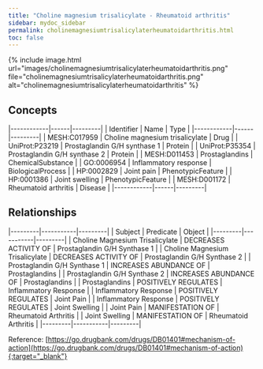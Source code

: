 ```yaml
---
title: "Choline magnesium trisalicylate - Rheumatoid arthritis"
sidebar: mydoc_sidebar
permalink: cholinemagnesiumtrisalicylaterheumatoidarthritis.html
toc: false 
---
```


{% include image.html url="images/cholinemagnesiumtrisalicylaterheumatoidarthritis.png" file="cholinemagnesiumtrisalicylaterheumatoidarthritis.png" alt="cholinemagnesiumtrisalicylaterheumatoidarthritis" %}

## Concepts

|------------|------|---------|
| Identifier | Name | Type    |
|------------|------|---------|
| MESH:C017959 | Choline magnesium trisalicylate | Drug |
| UniProt:P23219 | Prostaglandin G/H synthase 1 | Protein |
| UniProt:P35354 | Prostaglandin G/H synthase 2 | Protein |
| MESH:D011453 | Prostaglandins | ChemicalSubstance |
| GO:0006954 | Inflammatory response | BiologicalProcess |
| HP:0002829 | Joint pain | PhenotypicFeature |
| HP:0001386 | Joint swelling | PhenotypicFeature |
| MESH:D001172 | Rheumatoid arthritis | Disease |
|------------|------|---------|

## Relationships

|---------|-----------|---------|
| Subject | Predicate | Object  |
|---------|-----------|---------|
| Choline Magnesium Trisalicylate | DECREASES ACTIVITY OF | Prostaglandin G/H Synthase 1 |
| Choline Magnesium Trisalicylate | DECREASES ACTIVITY OF | Prostaglandin G/H Synthase 2 |
| Prostaglandin G/H Synthase 1 | INCREASES ABUNDANCE OF | Prostaglandins |
| Prostaglandin G/H Synthase 2 | INCREASES ABUNDANCE OF | Prostaglandins |
| Prostaglandins | POSITIVELY REGULATES | Inflammatory Response |
| Inflammatory Response | POSITIVELY REGULATES | Joint Pain |
| Inflammatory Response | POSITIVELY REGULATES | Joint Swelling |
| Joint Pain | MANIFESTATION OF | Rheumatoid Arthritis |
| Joint Swelling | MANIFESTATION OF | Rheumatoid Arthritis |
|---------|-----------|---------|

Reference: [https://go.drugbank.com/drugs/DB01401#mechanism-of-action](https://go.drugbank.com/drugs/DB01401#mechanism-of-action){:target="_blank"}
